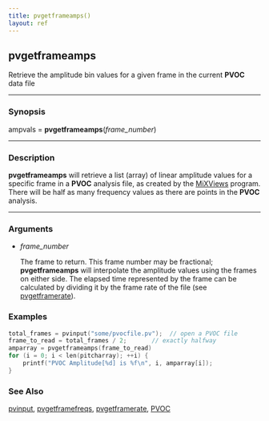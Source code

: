 ```yaml
---
title: pvgetframeamps()
layout: ref
---
```


## pvgetframeamps

Retrieve the amplitude bin values for a given frame in the current **PVOC** data file

-----

### Synopsis

ampvals = **pvgetframeamps**(*frame\_number*)

-----

### Description

**pvgetframeamps** will retrieve a list (array) of linear amplitude values for a specific frame in a **PVOC** analysis file, as created by the
[MiXViews](https://music.columbia.edu/~doug/MixViews/MiXViews.html)
program.  There will be half as many frequency values as there are points in the **PVOC** analysis.

-----

### Arguments

- *frame\_number*

	The frame to return.  This frame number may be fractional; **pvgetframeamps** will interpolate the amplitude values using the frames on either side.  The elapsed time represented by the frame can be calculated by dividing it by the frame rate of the file (see [pvgetframerate](pvgetframerate.html)).

### Examples

```cpp
total_frames = pvinput("some/pvocfile.pv");  // open a PVOC file
frame_to_read = total_frames / 2;		// exactly halfway
amparray = pvgetframeamps(frame_to_read)
for (i = 0; i < len(pitcharray); ++i) {
	printf("PVOC Amplitude[%d] is %f\n", i, amparray[i]);
}
```

### See Also

[pvinput](pvinput.html), [pvgetframefreqs](pvgetframefreqs.html), [pvgetframerate](pvgetframerate.html), [PVOC](../instruments/PVOC.html)

